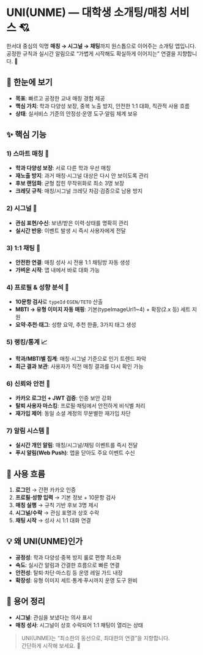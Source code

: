 # UNI(UNME) — 대학생 소개팅/매칭 서비스 💘

한서대 중심의 익명 **매칭 → 시그널 → 채팅**까지 원스톱으로 이어주는 소개팅 앱입니다.  
공정한 규칙과 실시간 알림으로 “가볍게 시작해도 확실하게 이어지는” 연결을 지향합니다. 🚀

## 🔎 한눈에 보기

- **목표**: 빠르고 공정한 교내 매칭 경험 제공
- **핵심 가치**: 학과 다양성 보장, 중복 노출 방지, 안전한 1:1 대화, 직관적 사용 흐름
- **상태**: 실서비스 기준의 안정성·운영 도구·알림 체계 보유

## ✨ 핵심 기능

### 1) 스마트 매칭 🎯
- **학과 다양성 보장**: 서로 다른 학과 우선 매칭
- **재노출 방지**: 과거 매칭·시그널 대상은 다시 안 보이도록 관리
- **후보 랜덤화**: 균형 잡힌 무작위화로 최소 3명 보장
- **크레딧 규칙**: 매칭/시그널 크레딧 차감·검증으로 남용 방지

### 2) 시그널 📩
- **관심 표현/수신**: 보낸/받은 이력·상태를 명확히 관리
- **실시간 반응**: 이벤트 발생 시 즉시 사용자에게 전달

### 3) 1:1 채팅 💬
- **안전한 연결**: 매칭 성사 시 전용 1:1 채팅방 자동 생성
- **가벼운 시작**: 앱 내에서 바로 대화 가능

### 4) 프로필 & 성향 분석 🧠
- **10문항 검사**로 `typeId`·`EGEN/TETO` 산출
- **MBTI → 유형 이미지 자동 매핑**: 기본(typeImageUrl1~4) + 확장(2.x 등) 세트 지원
- **요약·추천·태그**: 성향 요약, 추천 한줄, 3가지 태그 생성

### 5) 랭킹/통계 📈
- **학과/MBTI별 집계**: 매칭·시그널 기준으로 인기 트렌드 파악
- **최근 결과 보관**: 사용자가 직전 매칭 결과를 다시 확인 가능

### 6) 신뢰와 안전 🔐
- **카카오 로그인 + JWT 검증**: 인증 보안 강화
- **탈퇴 사용자 마스킹**: 프로필·채팅에서 안전하게 비식별 처리
- **재가입 제어**: 동일 소셜 계정의 무분별한 재가입 차단

### 7) 알림 시스템 🔔
- **실시간 개인 알림**: 매칭/시그널/채팅 이벤트를 즉시 전달
- **푸시 알림(Web Push)**: 앱을 닫아도 주요 이벤트 수신

## 🧭 사용 흐름

1. **로그인** → 간편 카카오 인증
2. **프로필·성향 입력** → 기본 정보 + 10문항 검사
3. **매칭 실행** → 규칙 기반 후보 3명 제시
4. **시그널/수락** → 관심 표명과 상호 수락
5. **채팅 시작** → 성사 시 1:1 대화 연결

## 💡 왜 UNI(UNME)인가

- **공정성**: 학과 다양성·중복 방지 룰로 편향 최소화
- **속도**: 실시간 알림과 간결한 흐름으로 빠른 연결
- **안전성**: 탈퇴·차단·마스킹 등 운영 레일 가드 내장
- **확장성**: 유형 이미지 세트·통계·푸시까지 운영 도구 완비

## 📝 용어 정리

- **시그널**: 관심을 보냈다는 의사 표시
- **매칭 성사**: 시그널이 상호 수락되어 1:1 채팅이 열리는 상태

> UNI(UNME)는 “최소한의 동선으로, 최대한의 연결”을 지향합니다.  
> 간단하게 시작해 보세요. 💞
